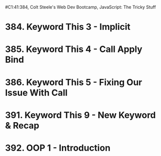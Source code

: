 #C1:41:384, Colt Steele's Web Dev Bootcamp, JavaScript: The Tricky Stuff
# 384. Keyword This 3 - Implicit
# 385. Keyword This 4 - Call Apply Bind
# 386. Keyword This 5 - Fixing Our Issue With Call
# 391. Keyword This 9 - New Keyword & Recap
# 392. OOP 1 - Introduction